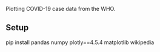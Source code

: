 Plotting COVID-19 case data from the WHO.

## Setup
pip install pandas numpy plotly==4.5.4 matplotlib wikipedia

